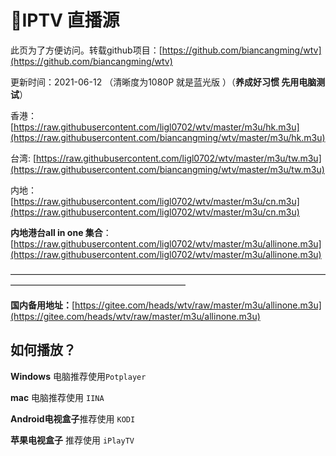 # 💚IPTV 直播源

此页为了方便访问。转载github项目：[https://github.com/biancangming/wtv](https://github.com/biancangming/wtv)

更新时间：2021-06-12 （清晰度为1080P 就是蓝光版 ）（**养成好习惯 先用电脑测试**）

香港： [https://raw.githubusercontent.com/ligl0702/wtv/master/m3u/hk.m3u](https://raw.githubusercontent.com/biancangming/wtv/master/m3u/hk.m3u)

台湾:    [https://raw.githubusercontent.com/ligl0702/wtv/master/m3u/tw.m3u](https://raw.githubusercontent.com/biancangming/wtv/master/m3u/tw.m3u)

内地： [https://raw.githubusercontent.com/ligl0702/wtv/master/m3u/cn.m3u](https://raw.githubusercontent.com/ligl0702/wtv/master/m3u/cn.m3u)

**内地港台all in one 集合**：[https://raw.githubusercontent.com/ligl0702/wtv/master/m3u/allinone.m3u](https://raw.githubusercontent.com/ligl0702/wtv/master/m3u/allinone.m3u)

 ————————————————————————————————————————————————————————

**国内备用地址：**[https://gitee.com/heads/wtv/raw/master/m3u/allinone.m3u](https://gitee.com/heads/wtv/raw/master/m3u/allinone.m3u)

##  如何播放？

**Windows** 电脑推荐使用`Potplayer`

 **mac** 电脑推荐使用 `IINA`

 **Android电视盒子**推荐使用 `KODI`

 **苹果电视盒子** 推荐使用 `iPlayTV`

